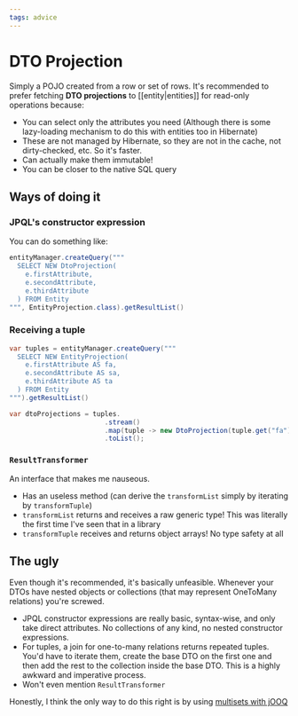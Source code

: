 ```yaml
---
tags: advice
---
```


# DTO Projection
Simply a POJO created from a row or set of rows. It's recommended to prefer fetching **DTO projections** to [[entity|entities]] for read-only operations because:

* You can select only the attributes you need (Although there is some lazy-loading mechanism to do this with entities too in Hibernate)
* These are not managed by Hibernate, so they are not in the cache, not dirty-checked, etc. So it's faster.
* Can actually make them immutable!
* You can be closer to the native SQL query

## Ways of doing it

### JPQL's constructor expression
You can do something like:

```java
entityManager.createQuery("""
  SELECT NEW DtoProjection(
    e.firstAttribute,
    e.secondAttribute,
    e.thirdAttribute
  ) FROM Entity
""", EntityProjection.class).getResultList()
```

### Receiving a tuple

```java
var tuples = entityManager.createQuery("""
  SELECT NEW EntityProjection(
    e.firstAttribute AS fa,
    e.secondAttribute AS sa,
    e.thirdAttribute AS ta
  ) FROM Entity
""").getResultList()

var dtoProjections = tuples.
                        .stream()
                        .map(tuple -> new DtoProjection(tuple.get("fa"), tuple.get("sa"), tuple.get("ta"))
                        .toList();
```

### `ResultTransformer`
An interface that makes me nauseous.

* Has an useless method (can derive the `transformList` simply by iterating by `transformTuple`)
* `transformList` returns and receives a raw generic type! This was literally the first time I've seen that in a library
* `transformTuple` receives and returns object arrays! No type safety at all

## The ugly
Even though it's recommended, it's basically unfeasible. Whenever your DTOs have nested objects or collections (that may represent OneToMany relations) you're screwed.

* JPQL constructor expressions are really basic, syntax-wise, and only take direct attributes. No collections of any kind, no nested constructor expressions.
* For tuples, a join for one-to-many relations returns repeated tuples. You'd have to iterate them, create the base DTO on the first one and then add the rest to the collection inside the base DTO. This is a highly awkward and imperative process.
* Won't even mention `ResultTransformer`

Honestly, I think the only way to do this right is by using [multisets with jOOQ](https://blog.jooq.org/jooq-3-15s-new-multiset-operator-will-change-how-you-think-about-sql/)
